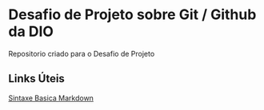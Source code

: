 # Desafio de Projeto sobre Git / Github da DIO
Repositorio criado para o Desafio de Projeto

## Links Úteis  
[Sintaxe Basica Markdown](https://www.markdownguide.org/basic-syntax/)
